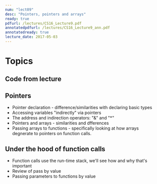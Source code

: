 ```yaml
---
num: "lect09"
desc: "Pointers, pointers and arrays"
ready: true
pdfurl: /lectures/CS16_Lecture9.pdf
annotatedpdfurl: /lectures/CS16_Lecture9_ann.pdf
annotatedready: true
lecture_date: 2017-05-03
---
```


# Topics

## Code from lecture


## Pointers
* Pointer declaration - difference/similarities with declaring basic types
* Accessing variables "indirectly" via pointers
* The address and indirection operators: "&" and "*"
* Pointers and arrays - similarities and dfferences
* Passing arrays to functions - specifically looking at how arrays degnerate to pointers on function calls.


## Under the hood of function calls
* Function calls use the run-time stack, we'll see how and why that's important
* Review of pass by value
* Passing parameters to functions by value 




